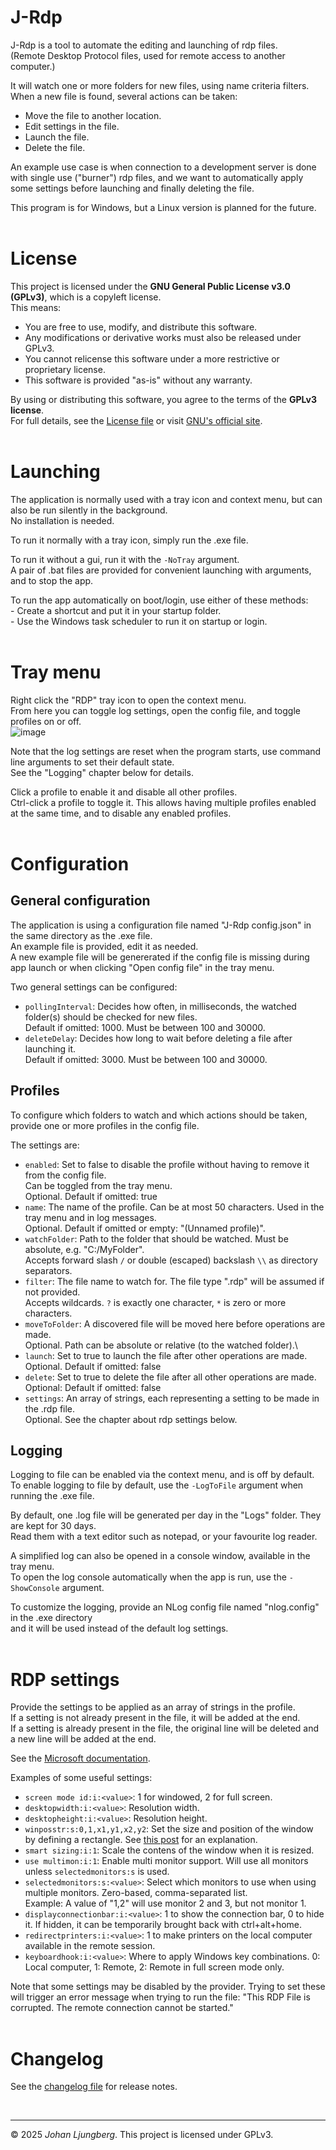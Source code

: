 # J-Rdp
J-Rdp is a tool to automate the editing and launching of rdp files.\
(Remote Desktop Protocol files, used for remote access to another computer.)

It will watch one or more folders for new files, using name criteria filters.\
When a new file is found, several actions can be taken:
- Move the file to another location.
- Edit settings in the file.
- Launch the file.
- Delete the file.

An example use case is when connection to a development server is done with single use ("burner") rdp files, and we want to automatically apply some settings before launching and finally deleting the file.

This program is for Windows, but a Linux version is planned for the future.
<br/><br/>



# License
This project is licensed under the **GNU General Public License v3.0 (GPLv3)**, which is a copyleft license.\
This means:
- You are free to use, modify, and distribute this software.
- Any modifications or derivative works must also be released under GPLv3.
- You cannot relicense this software under a more restrictive or proprietary license.
- This software is provided "as-is" without any warranty.

By using or distributing this software, you agree to the terms of the **GPLv3 license**.\
For full details, see the [License file](./License.txt) or visit [GNU's official site](https://www.gnu.org/licenses/gpl-3.0.html).
<br/><br/>



# Launching
The application is normally used with a tray icon and context menu, but can also be run silently in the background.\
No installation is needed.

To run it normally with a tray icon, simply run the .exe file.

To run it without a gui, run it with the `-NoTray` argument.\
A pair of .bat files are provided for convenient launching with arguments, and to stop the app.

To run the app automatically on boot/login, use either of these methods:\
\- Create a shortcut and put it in your startup folder.\
\- Use the Windows task scheduler to run it on startup or login.
<br/><br/>



# Tray menu
Right click the "RDP" tray icon to open the context menu.\
From here you can toggle log settings, open the config file, and toggle profiles on or off.\
![image](https://github.com/user-attachments/assets/c2d94e5d-f030-4d08-b3ec-b4f7feb262db)

Note that the log settings are reset when the program starts, use command line arguments to set their default state.\
See the "Logging" chapter below for details.

Click a profile to enable it and disable all other profiles.\
Ctrl-click a profile to toggle it. This allows having multiple profiles enabled at the same time, and to disable any enabled profiles.
<br/><br/>



# Configuration

## General configuration
The application is using a configuration file named "J-Rdp config.json" in the same directory as the .exe file.\
An example file is provided, edit it as needed.\
A new example file will be genererated if the config file is missing during app launch or when clicking "Open config file" in the tray menu.

Two general settings can be configured:
- `pollingInterval`: Decides how often, in milliseconds, the watched folder(s) should be checked for new files.\
  Default if omitted: 1000. Must be between 100 and 30000.
- `deleteDelay`: Decides how long to wait before deleting a file after launching it.\
  Default if omitted: 3000. Must be between 100 and 30000.



## Profiles
To configure which folders to watch and which actions should be taken, provide one or more profiles in the config file.

The settings are:
- `enabled`: Set to false to disable the profile without having to remove it from the config file.\
  Can be toggled from the tray menu.\
  Optional. Default if omitted: true
- `name`: The name of the profile. Can be at most 50 characters. Used in the tray menu and in log messages.\
  Optional. Default if omitted or empty: "(Unnamed profile)".
- `watchFolder`: Path to the folder that should be watched. Must be absolute, e.g. "C:/MyFolder".\
  Accepts forward slash `/` or double (escaped) backslash `\\` as directory separators.
- `filter`: The file name to watch for. The file type ".rdp" will be assumed if not provided.\
  Accepts wildcards. `?` is exactly one character, `*` is zero or more characters.
- `moveToFolder`: A discovered file will be moved here before operations are made.\
  Optional. Path can be absolute or relative (to the watched folder).\
- `launch`: Set to true to launch the file after other operations are made.
  Optional. Default if omitted: false
- `delete`: Set to true to delete the file after all other operations are made.
  Optional: Default if omitted: false
- `settings`: An array of strings, each representing a setting to be made in the .rdp file.\
  Optional. See the chapter about rdp settings below.



## Logging
Logging to file can be enabled via the context menu, and is off by default.\
To enable logging to file by default, use the `-LogToFile` argument when running the .exe file.

By default, one .log file will be generated per day in the "Logs" folder. They are kept for 30 days.\
Read them with a text editor such as notepad, or your favourite log reader.

A simplified log can also be opened in a console window, available in the tray menu.\
To open the log console automatically when the app is run, use the `-ShowConsole` argument.

To customize the logging, provide an NLog config file named "nlog.config" in the .exe directory\
and it will be used instead of the default log settings.
<br/><br/>



# RDP settings
Provide the settings to be applied as an array of strings in the profile.\
If a setting is not already present in the file, it will be added at the end.\
If a setting is already present in the file, the original line will be deleted and a new line will be added at the end.

See the [Microsoft documentation](https://learn.microsoft.com/en-us/windows-server/remote/remote-desktop-services/clients/rdp-files).

Examples of some useful settings:
- `screen mode id:i:<value>`: 1 for windowed, 2 for full screen.
- `desktopwidth:i:<value>`: Resolution width.
- `desktopheight:i:<value>`: Resolution height.
- `winposstr:s:0,1,x1,y1,x2,y2`: Set the size and position of the window by defining a rectangle. See [this post](https://superuser.com/a/665413) for an explanation.
- `smart sizing:i:1`: Scale the contens of the window when it is resized.
- `use multimon:i:1`: Enable multi monitor support. Will use all monitors unless `selectedmonitors:s` is used.
- `selectedmonitors:s:<value>`: Select which monitors to use when using multiple monitors. Zero-based, comma-separated list.\
  Example: A value of "1,2" will use monitor 2 and 3, but not monitor 1.
- `displayconnectionbar:i:<value>`: 1 to show the connection bar, 0 to hide it. If hidden, it can be temporarily brought back with ctrl+alt+home.
- `redirectprinters:i:<value>`: 1 to make printers on the local computer available in the remote session.
- `keyboardhook:i:<value>`: Where to apply Windows key combinations. 0: Local computer, 1: Remote, 2: Remote in full screen mode only.

Note that some settings may be disabled by the provider. Trying to set these will trigger an error message when trying to run the file: "This RDP File is corrupted. The remote connection cannot be started."
<br/><br/>



# Changelog
See the [changelog file](./Changelog.md) for release notes.

<br/>

---
© 2025 *Johan Ljungberg*. This project is licensed under GPLv3.
